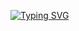 <a href="https://git.io/typing-svg"><img src="https://readme-typing-svg.demolab.com?font=Fira+Code&weight=500&size=22&pause=1000&color=BD5EEB&width=435&lines=Always+learning+new+things!" alt="Typing SVG" /></a>
<div id="header">

</div>
